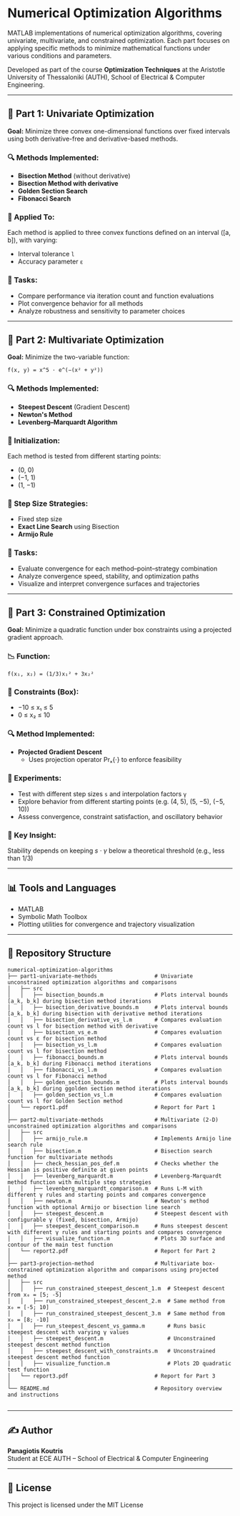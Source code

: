 # Numerical Optimization Algorithms

MATLAB implementations of numerical optimization algorithms, covering univariate, multivariate, and constrained optimization. Each part focuses on applying specific methods to minimize mathematical functions under various conditions and parameters.

Developed as part of the course **Optimization Techniques** at the Aristotle University of Thessaloniki (AUTH), School of Electrical & Computer Engineering.

---

## 📘 Part 1: Univariate Optimization

**Goal:** Minimize three convex one-dimensional functions over fixed intervals using both derivative-free and derivative-based methods.

### 🔍 Methods Implemented:
- **Bisection Method** (without derivative)
- **Bisection Method with derivative**
- **Golden Section Search**
- **Fibonacci Search**

### 🧪 Applied To:
Each method is applied to three convex functions defined on an interval \([a, b]\), with varying:
- Interval tolerance `l`
- Accuracy parameter `ε`

### 🔧 Tasks:
- Compare performance via iteration count and function evaluations
- Plot convergence behavior for all methods
- Analyze robustness and sensitivity to parameter choices

---

## 📘 Part 2: Multivariate Optimization

**Goal:** Minimize the two-variable function:

`f(x, y) = x^5 · e^(−(x² + y²))`

### 🔍 Methods Implemented:
- **Steepest Descent** (Gradient Descent)
- **Newton's Method**
- **Levenberg–Marquardt Algorithm**

### 🚀 Initialization:
Each method is tested from different starting points:
- (0, 0)
- (−1, 1)
- (1, −1)

### 🧭 Step Size Strategies:
- Fixed step size
- **Exact Line Search** using Bisection
- **Armijo Rule**

### 🔧 Tasks:
- Evaluate convergence for each method–point–strategy combination
- Analyze convergence speed, stability, and optimization paths
- Visualize and interpret convergence surfaces and trajectories

---

## 📘 Part 3: Constrained Optimization

**Goal:** Minimize a quadratic function under box constraints using a projected gradient approach.

### 📉 Function:

`f(x₁, x₂) = (1/3)x₁² + 3x₂²`


### 📐 Constraints (Box):
- −10 ≤ x₁ ≤ 5  
- 0 ≤ x₂ ≤ 10


### 🔍 Method Implemented:
- **Projected Gradient Descent**
  - Uses projection operator Prₓ{·}  to enforce feasibility

### 🧪 Experiments:
- Test with different step sizes `s` and interpolation factors `γ`
- Explore behavior from different starting points (e.g. (4, 5), (5, −5), (−5, 10))
- Assess convergence, constraint satisfaction, and oscillatory behavior

### 🧠 Key Insight:
Stability depends on keeping *s · γ*  below a theoretical threshold (e.g., less than 1/3)

---

## 📊 Tools and Languages

- MATLAB
- Symbolic Math Toolbox
- Plotting utilities for convergence and trajectory visualization

---

## 📁 Repository Structure

```
numerical-optimization-algorithms
├── part1-univariate-methods                  # Univariate unconstrained optimization algorithms and comparisons
│   ├── src
│   │   ├── bisection_bounds.m                # Plots interval bounds [a_k, b_k] during bisection method iterations
│   │   ├── bisection_derivative_bounds.m     # Plots interval bounds [a_k, b_k] during bisection with derivative method iterations
│   │   ├── bisection_derivative_vs_l.m       # Compares evaluation count vs l for bisection method with derivative
│   │   ├── bisection_vs_e.m                  # Compares evaluation count vs ε for bisection method
│   │   ├── bisection_vs_l.m                  # Compares evaluation count vs l for bisection method
│   │   ├── fibonacci_bounds.m                # Plots interval bounds [a_k, b_k] during Fibonacci method iterations
│   │   ├── fibonacci_vs_l.m                  # Compares evaluation count vs l for Fibonacci method
│   │   ├── golden_section_bounds.m           # Plots interval bounds [a_k, b_k] during ggolden section method iterations
│   │   ├── golden_section_vs_l.m             # Compares evaluation count vs l for Golden Section method
│   └── report1.pdf                           # Report for Part 1
│
├── part2-multivariate-methods                # Multivariate (2-D) unconstrained optimization algorithms and comparisons
│   ├── src
│   │   ├── armijo_rule.m                     # Implements Armijo line search rule
│   │   ├── bisection.m                       # Bisection search function for multivariate methods
│   │   ├── check_hessian_pos_def.m           # Checks whether the Hessian is positive definite at given points
│   │   ├── levenberg_marquardt.m             # Levenberg-Marquardt method function with multiple step strategies
│   │   ├── levenberg_marquardt_comparison.m  # Runs L-M with different γ rules and starting points and compares convergence
│   │   ├── newton.m                          # Newton's method function with optional Armijo or bisection line search
│   │   ├── steepest_descent.m                # Steepest descent with configurable γ (fixed, bisection, Armijo)
│   │   ├── steepest_descent_comparison.m     # Runs steepest descent with different γ rules and starting points and compares convergence
│   │   ├── visualize_function.m              # Plots 3D surface and contour of the main test function
│   └── report2.pdf                           # Report for Part 2
│
├── part3-projection-method                   # Multivariate box-constrained optimization algorithm and comparisons using projected method
│   ├── src
│   │   ├── run_constrained_steepest_descent_1.m  # Steepest descent from x₀ = [5; -5]
│   │   ├── run_constrained_steepest_descent_2.m  # Same method from x₀ = [-5; 10]
│   │   ├── run_constrained_steepest_descent_3.m  # Same method from x₀ = [8; -10]
│   │   ├── run_steepest_descent_vs_gamma.m       # Runs basic steepest descent with varying γ values 
│   │   ├── steepest_descent.m                    # Unconstrained steepest descent method function 
│   │   ├── steepest_descent_with_constraints.m   # Unconstrained steepest descent method function 
│   │   ├── visualize_function.m                  # Plots 2D quadratic test function 
│   └── report3.pdf                           # Report for Part 3
│
└── README.md                                 # Repository overview and instructions


```

---

## ✍️ Author

**Panagiotis Koutris**  
Student at ECE AUTH – School of Electrical & Computer Engineering

---

## 📄 License

This project is licensed under the MIT License

